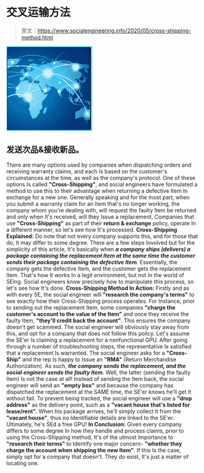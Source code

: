 # 交叉运输方法

> 原文：<https://www.socialengineering.info/2020/05/cross-shipping-method.html>

[![](img/a3891869258214a27f4cb457f5f7907a.png)](https://1.bp.blogspot.com/-jy_oqwoGRuE/XqrYk82tUXI/AAAAAAAAJsM/GstNjSGVmycANZCvrSePU9-5QLJEZB0nQCLcBGAsYHQ/s1600/Cross%2BShipping.%2Bwww.socialengineering.info.jpg)

## **发送次品&接收新品。**

There are many options used by companies when dispatching orders and receiving warranty claims, and each Is based on the customer's circumstances at the time, as well as the company's protocol. One of these options Is called **"Cross-Shipping"**, and social engineers have formulated a method to use this to their advantage when returning a defective Item In exchange for a new one.
  Generally speaking and for the most part, when you submit a warranty claim for an Item that's no longer working, the company whom you're dealing with, will request the faulty Item be returned and only when It's received, will they Issue a replacement. Companies that use **"Cross-Shipping"** as part of their **return & exchange** policy, operate In a different manner, so let's see how It's processed.
  **Cross-Shipping Explained:**
  Do note that not every company supports this, and for those that do, It may differ to some degree. There are a few steps Involved but for the simplicity of this article, It's basically when ***a company ships (delivers) a package containing the replacement Item at the same time the customer sends their package containing the defective Item***. Essentially, the company gets the defective Item, and the customer gets the replacement Item. That's how It works In a legit environment, but not In the world of SEing. Social engineers know precisely how to manipulate this process, so let's see how It's done.
  **Cross-Shipping Method In Action:**
  Firstly and as with every SE, the social engineer will **"research the company's terms"** to see exactly how their Cross-Shipping process operates. For Instance, prior to sending out the replacement Item, some companies **"charge the customer's account to the value of the Item"** and once they receive the faulty Item, **"they'll credit back the account"**. This ensures the company doesn't get scammed. The social engineer will obviously stay away from this, and opt for a company that does not follow this policy.
  Let's assume the SE'er Is claiming a replacement for a nonfunctional GPU. After going through a number of troubleshooting steps, the representative Is satisfied that a replacement Is warranted. The social engineer asks for a **"Cross-Ship"** and the rep Is happy to Issue an **"RMA"** (Return Merchandise Authorization). As such, ***the company sends the replacement, and the social engineer sends the faulty Item***. Well, the latter (sending the faulty Item) Is not the case at all!
  Instead of sending the Item back, the social engineer will send an **"empty box"** and because the company has dispatched the replacement at the SAME time, the SE'er knows he'll get It without fail. To prevent being tracked, the social engineer will use a **"drop address"** as the delivery point, such as a **"vacant house that's listed for lease/rent".** When his package arrives, he'll simply collect It from the **"vacant house"**, thus no Identifiable details are linked to the SE'er. Ultimately, he's SEd a free GPU!
  **In Conclusion:**
  Given every company differs to some degree In how they handle and process claims, prior to using the Cross-Shipping method, It's of the utmost Importance to **"research their terms"** to Identify one major concern- **"whether they charge the account when shipping the new Item"**. If this Is the case, simply opt for a company that doesn't. They do exist, It's just a matter of locating one.